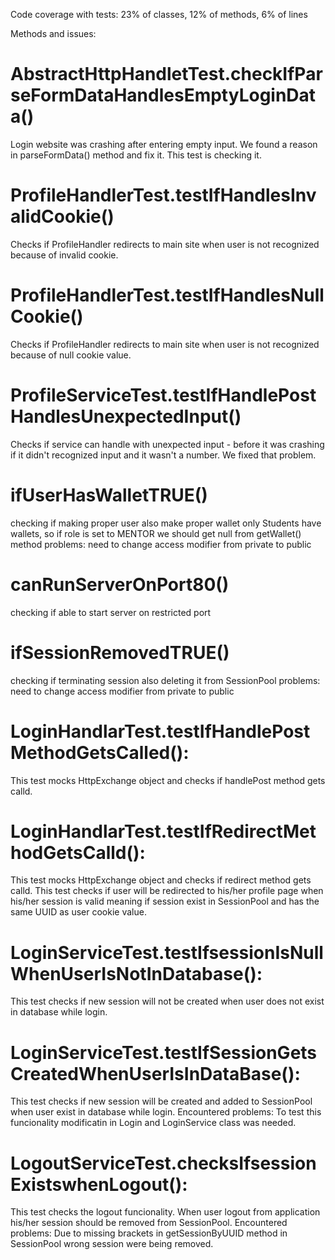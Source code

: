 Code coverage with tests: 23% of classes, 12% of methods, 6% of lines

Methods and issues:

# AbstractHttpHandletTest.checkIfParseFormDataHandlesEmptyLoginData()

Login website was crashing after entering empty input. 
We found a reason in parseFormData() method and fix it. 
This test is checking it.

# ProfileHandlerTest.testIfHandlesInvalidCookie() 

Checks if ProfileHandler redirects to main site when user is not recognized because of invalid cookie.

# ProfileHandlerTest.testIfHandlesNullCookie() 

Checks if ProfileHandler redirects to main site when user is not recognized because of null cookie value.

# ProfileServiceTest.testIfHandlePostHandlesUnexpectedInput()

Checks if service can handle with unexpected input - before it was crashing if it didn't recognized input and it wasn't a number. We fixed that problem.


# ifUserHasWalletTRUE() 
checking if making proper user also make proper wallet 
only Students have wallets, so if role is set to MENTOR we should get null 			from getWallet() method
		problems: need to change access modifier from private to public

# canRunServerOnPort80()  
checking if able to start server on restricted port
					

# ifSessionRemovedTRUE()  
checking if terminating session also deleting it from SessionPool 
		problems: need to change access modifier from private to public

# LoginHandlarTest.testIfHandlePostMethodGetsCalled():

This test mocks HttpExchange object and checks if handlePost method gets calld.

# LoginHandlarTest.testIfRedirectMethodGetsCalld():

This test mocks HttpExchange object and checks if redirect method gets calld. This test checks if user will be redirected to his/her profile page when his/her session is valid meaning if session exist in SessionPool and has the same UUID as user cookie value.

# LoginServiceTest.testIfsessionIsNullWhenUserIsNotInDatabase():

This test checks if new session will not be created when user does not exist in database while login.

# LoginServiceTest.testIfSessionGetsCreatedWhenUserIsInDataBase():

This test checks if new session will be created and added to SessionPool when user exist in database while login.
Encountered problems: To test this funcionality modificatin in Login and LoginService class was needed.

# LogoutServiceTest.checksIfsessionExistswhenLogout():

This test checks the logout funcionality. When user logout from application his/her session should be removed from SessionPool.
Encountered problems: Due to missing brackets in getSessionByUUID method in SessionPool wrong session were being removed.


